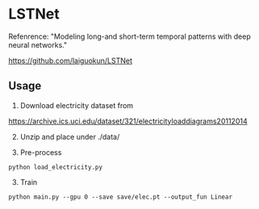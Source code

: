 # LSTNet
Refenrence: "Modeling long-and short-term temporal patterns with deep neural networks." 

https://github.com/laiguokun/LSTNet


## Usage
1. Download electricity dataset from 

https://archive.ics.uci.edu/dataset/321/electricityloaddiagrams20112014

2. Unzip and place under ./data/
  
4. Pre-process

```
python load_electricity.py
```

3. Train

```
python main.py --gpu 0 --save save/elec.pt --output_fun Linear
```



